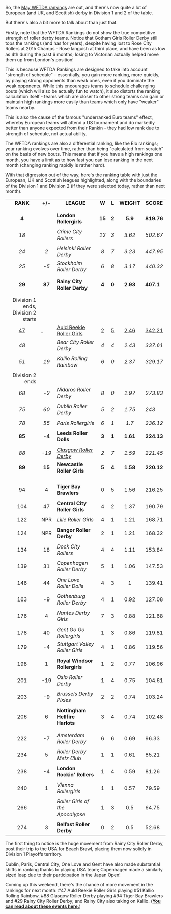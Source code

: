 <html><body><p>So, the <a href="https://wftda.com/rankings">May WFTDA rankings</a> are out, and there's now quite a lot of European (and UK, and Scottish) derby in Division 1 and 2 of the table.

But there's also a bit more to talk about than just that.

Firstly, note that the WFTDA Rankings do not show the true competitive strength of roller derby teams. Notice that Gotham Girls Roller Derby still tops the rankings (and has for years), despite having lost to Rose City Rollers at 2015 Champs - Rose languish at third place, and have been as low as 4th during the past 6 months; losing to Victorian actually helped move them up from London's position!

This is because WFTDA Rankings are designed to take into account "strength of schedule" - essentially, you gain more ranking, more quickly, by playing strong opponents than weak ones, even if you dominate the weak opponents. While this encourages teams to schedule challenging bouts (which will also be actually fun to watch), it also distorts the ranking calculation itself - teams which are closer to other strong teams can gain or maintain high rankings more easily than teams which only have "weaker" teams nearby.

This is also the cause of the famous "underranked Euro teams" effect, whereby European teams will attend a US tournament and do markedly better than anyone expected from their Rankin - they had low rank due to strength of schedule, not actual ability.

The WFTDA rankings are also a differential ranking, like the Elo rankings; your ranking evolves over time, rather than being "calculated from scratch" on the basis of new bouts. This means that if you have a high rankings one month, you have a limit as to how fast you can lose ranking in the next month (changing ranking rapidly is rather hard).

With that digression out of the way, here's the ranking table with just the European, UK and Scottish leagues highlighted, along with the boundaries of the Division 1 and Division 2 (if they were selected today, rather than next month).
</p><table>
<tbody>
<tr>
<td>
<div align="center"><strong>RANK</strong></div></td>
<td>
<div align="center">
<div align="center"><strong>+/-</strong></div>
</div></td>
<td>
<div align="center"><strong>LEAGUE</strong></div></td>
<td>
<div align="center">
<div align="center"><strong>W</strong></div>
</div></td>
<td>
<div align="center">
<div align="center"><strong>L</strong></div>
</div></td>
<td>
<div align="center">
<div align="center"><strong>WEIGHT</strong></div>
</div></td>
<td>
<div align="center"><strong>SCORE</strong></div></td>
</tr>
<tr>
<td align="RIGHT"></td>
</tr>
<tr>
<td align="RIGHT"></td>
</tr>
<tr>
<td align="RIGHT" height="18">
<div align="center"><strong>4</strong></div></td>
<td align="LEFT"><strong> </strong></td>
<td align="LEFT"><strong>London Rollergirls</strong></td>
<td align="RIGHT">
<div align="center"><strong>15</strong></div></td>
<td align="RIGHT">
<div align="center"><strong>2</strong></div></td>
<td align="RIGHT">
<div align="center"><strong>5.9</strong></div></td>
<td align="RIGHT">
<div align="left"><strong>819.76</strong></div></td>
</tr>
<tr>
<td align="RIGHT"></td>
</tr>
<tr>
<td align="RIGHT">
<div align="center"><em>18</em></div></td>
<td align="LEFT"><em> </em></td>
<td align="LEFT"><em>Crime City Rollers</em></td>
<td align="RIGHT">
<div align="center"><em>12</em></div></td>
<td align="RIGHT">
<div align="center"><em>3</em></div></td>
<td align="RIGHT">
<div align="center"><em>3.62</em></div></td>
<td align="RIGHT">
<div align="left"><em>502.67</em></div></td>
</tr>
<tr>
<td align="RIGHT"></td>
</tr>
<tr>
<td align="RIGHT">
<div align="center"><em>24</em></div></td>
<td align="RIGHT">
<div align="center"><em>2</em></div></td>
<td align="LEFT"><em>Helsinki Roller Derby</em></td>
<td align="RIGHT">
<div align="center"><em>8</em></div></td>
<td align="RIGHT">
<div align="center"><em>7</em></div></td>
<td align="RIGHT">
<div align="center"><em>3.23</em></div></td>
<td align="RIGHT">
<div align="left"><em>447.95</em></div></td>
</tr>
<tr>
<td align="RIGHT">
<div align="center"><em>25</em></div></td>
<td align="RIGHT">
<div align="center"><em>-5</em></div></td>
<td align="LEFT"><em>Stockholm Roller Derby</em></td>
<td align="RIGHT">
<div align="center"><em>6</em></div></td>
<td align="RIGHT">
<div align="center"><em>8</em></div></td>
<td align="RIGHT">
<div align="center"><em>3.17</em></div></td>
<td align="RIGHT">
<div align="left"><em>440.32</em></div></td>
</tr>
<tr>
<td align="RIGHT"></td>
</tr>
<tr>
<td align="RIGHT"></td>
</tr>
<tr>
<td align="RIGHT">
<div align="center"><strong>29</strong></div></td>
<td align="RIGHT">
<div align="center"><strong>87</strong></div></td>
<td align="LEFT"><strong>Rainy City Roller Derby</strong></td>
<td align="RIGHT">
<div align="center"><strong>4</strong></div></td>
<td align="RIGHT">
<div align="center"><strong>0</strong></div></td>
<td align="RIGHT">
<div align="center"><strong>2.93</strong></div></td>
<td align="RIGHT">
<div align="left"><strong>407.1</strong></div></td>
</tr>
<tr>
<td align="RIGHT"></td>
</tr>
<tr>
<td align="RIGHT"></td>
</tr>
<tr>
<td align="RIGHT">Division 1 ends, Division 2 starts</td>
</tr>
<tr>
<td align="RIGHT" height="18">
<div align="center"><span style="text-decoration:underline;">47</span></div></td>
<td align="LEFT"><span style="text-decoration:underline;"> </span></td>
<td align="LEFT"><span style="text-decoration:underline;">Auld Reekie Roller Girls</span></td>
<td align="RIGHT">
<div align="center"><span style="text-decoration:underline;">2</span></div></td>
<td align="RIGHT">
<div align="center"><span style="text-decoration:underline;">5</span></div></td>
<td align="RIGHT">
<div align="center"><span style="text-decoration:underline;">2.46</span></div></td>
<td align="RIGHT">
<div align="left"><span style="text-decoration:underline;">342.21</span></div></td>
</tr>
<tr>
<td align="RIGHT">
<div align="center"><em>48</em></div></td>
<td align="LEFT"><em> </em></td>
<td align="LEFT"><em>Bear City Roller Derby</em></td>
<td align="RIGHT">
<div align="center"><em>4</em></div></td>
<td align="RIGHT">
<div align="center"><em>4</em></div></td>
<td align="RIGHT">
<div align="center"><em>2.43</em></div></td>
<td align="RIGHT">
<div align="left"><em>337.61</em></div></td>
</tr>
<tr>
<td align="RIGHT"></td>
</tr>
<tr>
<td align="RIGHT" height="18">
<div align="center"><em>51</em></div></td>
<td align="RIGHT">
<div align="center"><em>19</em></div></td>
<td align="LEFT"><em>Kallio Rolling Rainbow</em></td>
<td align="RIGHT">
<div align="center"><em>6</em></div></td>
<td align="RIGHT">
<div align="center"><em>0</em></div></td>
<td align="RIGHT">
<div align="center"><em>2.37</em></div></td>
<td align="RIGHT">
<div align="left"><em>329.17</em></div></td>
</tr>
<tr>
<td align="RIGHT"></td>
</tr>
<tr>
<td align="RIGHT">Division 2 ends</td>
</tr>
<tr>
<td align="RIGHT" height="18">
<div align="center"><em>68</em></div></td>
<td align="RIGHT">
<div align="center"><em>-2</em></div></td>
<td align="LEFT"><em>Nidaros Roller Derby</em></td>
<td align="RIGHT">
<div align="center"><em>8</em></div></td>
<td align="RIGHT">
<div align="center"><em>0</em></div></td>
<td align="RIGHT">
<div align="center"><em>1.97</em></div></td>
<td align="RIGHT">
<div align="left"><em>273.83</em></div></td>
</tr>
<tr>
<td align="RIGHT"></td>
</tr>
<tr>
<td align="RIGHT">
<div align="center"><em>75</em></div></td>
<td align="RIGHT">
<div align="center"><em>60</em></div></td>
<td align="LEFT"><em>Dublin Roller Derby</em></td>
<td align="RIGHT">
<div align="center"><em>5</em></div></td>
<td align="RIGHT">
<div align="center"><em>2</em></div></td>
<td align="RIGHT">
<div align="center"><em>1.75</em></div></td>
<td align="RIGHT">
<div align="left"><em>243</em></div></td>
</tr>
<tr>
<td align="RIGHT"></td>
</tr>
<tr>
<td align="RIGHT" height="18">
<div align="center"><em>78</em></div></td>
<td align="RIGHT">
<div align="center"><em>55</em></div></td>
<td align="LEFT"><em>Paris Rollergirls</em></td>
<td align="RIGHT">
<div align="center"><em>6</em></div></td>
<td align="RIGHT">
<div align="center"><em>1</em></div></td>
<td align="RIGHT">
<div align="center"><em>1.7</em></div></td>
<td align="RIGHT">
<div align="left"><em>236.12</em></div></td>
</tr>
<tr>
<td align="RIGHT"></td>
</tr>
<tr>
<td align="RIGHT">
<div align="center"><strong>85</strong></div></td>
<td align="RIGHT">
<div align="center"><strong>-4</strong></div></td>
<td align="LEFT"><strong>Leeds Roller Dolls</strong></td>
<td align="RIGHT">
<div align="center"><strong>3</strong></div></td>
<td align="RIGHT">
<div align="center"><strong>1</strong></div></td>
<td align="RIGHT">
<div align="center"><strong>1.61</strong></div></td>
<td align="RIGHT">
<div align="left"><strong>224.13</strong></div></td>
</tr>
<tr>
<td align="RIGHT"></td>
</tr>
<tr>
<td align="RIGHT">
<div align="center"><em>88</em></div></td>
<td align="RIGHT">
<div align="center"><em>-19</em></div></td>
<td align="LEFT"><em><span style="text-decoration:underline;">Glasgow Roller Derby</span></em></td>
<td align="RIGHT">
<div align="center"><em>2</em></div></td>
<td align="RIGHT">
<div align="center"><em>7</em></div></td>
<td align="RIGHT">
<div align="center"><em>1.59</em></div></td>
<td align="RIGHT">
<div align="left"><em>221.45</em></div></td>
</tr>
<tr>
<td align="RIGHT">
<div align="center"><strong>89</strong></div></td>
<td align="RIGHT">
<div align="center"><strong>15</strong></div></td>
<td align="LEFT"><strong>Newcastle Roller Girls</strong></td>
<td align="RIGHT">
<div align="center"><strong>5</strong></div></td>
<td align="RIGHT">
<div align="center"><strong>4</strong></div></td>
<td align="RIGHT">
<div align="center"><strong>1.58</strong></div></td>
<td align="RIGHT">
<div align="left"><strong>220.12</strong></div></td>
</tr>
<tr>
<td align="RIGHT" height="18"></td>
</tr>
<tr>
<td align="RIGHT"></td>
</tr>
<tr>
<td align="RIGHT">
<div align="center">94</div></td>
<td align="RIGHT">
<div align="center">4</div></td>
<td align="LEFT"><strong>Tiger Bay Brawlers</strong></td>
<td align="RIGHT">
<div align="center">0</div></td>
<td align="RIGHT">
<div align="center">5</div></td>
<td align="RIGHT">
<div align="center">1.56</div></td>
<td align="RIGHT">
<div align="left">216.25</div></td>
</tr>
<tr>
<td align="RIGHT"></td>
</tr>
<tr>
<td align="RIGHT">
<div align="center">104</div></td>
<td align="RIGHT">
<div align="center">47</div></td>
<td align="LEFT"><strong>Central City Roller Girls</strong></td>
<td align="RIGHT">
<div align="center">4</div></td>
<td align="RIGHT">
<div align="center">2</div></td>
<td align="RIGHT">
<div align="center">1.37</div></td>
<td align="RIGHT">
<div align="left">190.79</div></td>
</tr>
<tr>
<td align="RIGHT"></td>
</tr>
<tr>
<td align="RIGHT">
<div align="center">122</div></td>
<td align="LEFT">
<div align="center">NPR</div></td>
<td align="LEFT"><em>Lille Roller Girls</em></td>
<td align="RIGHT">
<div align="center">4</div></td>
<td align="RIGHT">
<div align="center">1</div></td>
<td align="RIGHT">
<div align="center">1.21</div></td>
<td align="RIGHT">
<div align="left">168.71</div></td>
</tr>
<tr>
<td align="RIGHT"></td>
</tr>
<tr>
<td align="RIGHT">
<div align="center">124</div></td>
<td align="LEFT">
<div align="center">NPR</div></td>
<td align="LEFT"><strong>Bangor Roller Derby</strong></td>
<td align="RIGHT">
<div align="center">2</div></td>
<td align="RIGHT">
<div align="center">1</div></td>
<td align="RIGHT">
<div align="center">1.21</div></td>
<td align="RIGHT">
<div align="left">168.32</div></td>
</tr>
<tr>
<td align="RIGHT"></td>
</tr>
<tr>
<td align="RIGHT">
<div align="center">134</div></td>
<td align="RIGHT">
<div align="center">18</div></td>
<td align="LEFT"><em>Dock City Rollers</em></td>
<td align="RIGHT">
<div align="center">4</div></td>
<td align="RIGHT">
<div align="center">4</div></td>
<td align="RIGHT">
<div align="center">1.11</div></td>
<td align="RIGHT">
<div align="left">153.84</div></td>
</tr>
<tr>
<td align="RIGHT"></td>
</tr>
<tr>
<td align="RIGHT">
<div align="center">139</div></td>
<td align="RIGHT">
<div align="center">31</div></td>
<td align="LEFT"><em>Copenhagen Roller Derby</em></td>
<td align="RIGHT">
<div align="center">5</div></td>
<td align="RIGHT">
<div align="center">1</div></td>
<td align="RIGHT">
<div align="center">1.06</div></td>
<td align="RIGHT">
<div align="left">147.53</div></td>
</tr>
<tr>
<td align="RIGHT"></td>
</tr>
<tr>
<td align="RIGHT">
<div align="center">146</div></td>
<td align="RIGHT">
<div align="center">44</div></td>
<td align="LEFT"><em>One Love Roller Dolls</em></td>
<td align="RIGHT">
<div align="center">4</div></td>
<td align="RIGHT">
<div align="center">3</div></td>
<td align="RIGHT">
<div align="center">1</div></td>
<td align="RIGHT">
<div align="left">139.41</div></td>
</tr>
<tr>
<td align="RIGHT"></td>
</tr>
<tr>
<td align="RIGHT" height="18">
<div align="center">163</div></td>
<td align="RIGHT">
<div align="center">-9</div></td>
<td align="LEFT"><em>Gothenburg Roller Derby</em></td>
<td align="RIGHT">
<div align="center">4</div></td>
<td align="RIGHT">
<div align="center">1</div></td>
<td align="RIGHT">
<div align="center">0.92</div></td>
<td align="RIGHT">
<div align="left">127.08</div></td>
</tr>
<tr>
<td align="RIGHT"></td>
</tr>
<tr>
<td align="RIGHT">
<div align="center">176</div></td>
<td align="RIGHT">
<div align="center">4</div></td>
<td align="LEFT"><em>Nantes Derby Girls</em></td>
<td align="RIGHT">
<div align="center">7</div></td>
<td align="RIGHT">
<div align="center">3</div></td>
<td align="RIGHT">
<div align="center">0.88</div></td>
<td align="RIGHT">
<div align="left">121.68</div></td>
</tr>
<tr>
<td align="RIGHT"></td>
</tr>
<tr>
<td align="RIGHT" height="18">
<div align="center">178</div></td>
<td align="RIGHT">
<div align="center">40</div></td>
<td align="LEFT"><em>Gent Go Go Rollergirls</em></td>
<td align="RIGHT">
<div align="center">1</div></td>
<td align="RIGHT">
<div align="center">3</div></td>
<td align="RIGHT">
<div align="center">0.86</div></td>
<td align="RIGHT">
<div align="left">119.81</div></td>
</tr>
<tr>
<td align="RIGHT">
<div align="center">179</div></td>
<td align="RIGHT">
<div align="center">-4</div></td>
<td align="LEFT"><em>Stuttgart Valley Roller Girls</em></td>
<td align="RIGHT">
<div align="center">4</div></td>
<td align="RIGHT">
<div align="center">1</div></td>
<td align="RIGHT">
<div align="center">0.86</div></td>
<td align="RIGHT">
<div align="left">119.56</div></td>
</tr>
<tr>
<td align="RIGHT"></td>
</tr>
<tr>
<td align="RIGHT" height="18">
<div align="center">198</div></td>
<td align="RIGHT">
<div align="center">1</div></td>
<td align="LEFT"><strong>Royal Windsor Rollergirls</strong></td>
<td align="RIGHT">
<div align="center">1</div></td>
<td align="RIGHT">
<div align="center">2</div></td>
<td align="RIGHT">
<div align="center">0.77</div></td>
<td align="RIGHT">
<div align="left">106.96</div></td>
</tr>
<tr>
<td align="RIGHT"></td>
</tr>
<tr>
<td align="RIGHT">
<div align="center">201</div></td>
<td align="RIGHT">
<div align="center">-19</div></td>
<td align="LEFT"><em>Oslo Roller Derby</em></td>
<td align="RIGHT">
<div align="center">1</div></td>
<td align="RIGHT">
<div align="center">4</div></td>
<td align="RIGHT">
<div align="center">0.75</div></td>
<td align="RIGHT">
<div align="left">104.61</div></td>
</tr>
<tr>
<td align="RIGHT"></td>
</tr>
<tr>
<td align="RIGHT">
<div align="center">203</div></td>
<td align="RIGHT">
<div align="center">-9</div></td>
<td align="LEFT"><em>Brussels Derby Pixies</em></td>
<td align="RIGHT">
<div align="center">2</div></td>
<td align="RIGHT">
<div align="center">2</div></td>
<td align="RIGHT">
<div align="center">0.74</div></td>
<td align="RIGHT">
<div align="left">103.24</div></td>
</tr>
<tr>
<td align="RIGHT"></td>
</tr>
<tr>
<td align="RIGHT" height="18">
<div align="center">206</div></td>
<td align="RIGHT">
<div align="center">6</div></td>
<td align="LEFT"><strong>Nottingham Hellfire Harlots</strong></td>
<td align="RIGHT">
<div align="center">3</div></td>
<td align="RIGHT">
<div align="center">4</div></td>
<td align="RIGHT">
<div align="center">0.74</div></td>
<td align="RIGHT">
<div align="left">102.48</div></td>
</tr>
<tr>
<td align="RIGHT"></td>
</tr>
<tr>
<td align="RIGHT"></td>
</tr>
<tr>
<td align="RIGHT">
<div align="center">222</div></td>
<td align="RIGHT">
<div align="center">-7</div></td>
<td align="LEFT"><em>Amsterdam Roller Derby</em></td>
<td align="RIGHT">
<div align="center">6</div></td>
<td align="RIGHT">
<div align="center">6</div></td>
<td align="RIGHT">
<div align="center">0.69</div></td>
<td align="RIGHT">
<div align="left">96.33</div></td>
</tr>
<tr>
<td align="RIGHT"></td>
</tr>
<tr>
<td align="RIGHT" height="18">
<div align="center">234</div></td>
<td align="RIGHT">
<div align="center">5</div></td>
<td align="LEFT"><em>Roller Derby Metz Club</em></td>
<td align="RIGHT">
<div align="center">1</div></td>
<td align="RIGHT">
<div align="center">1</div></td>
<td align="RIGHT">
<div align="center">0.61</div></td>
<td align="RIGHT">
<div align="left">85.21</div></td>
</tr>
<tr>
<td align="RIGHT"></td>
</tr>
<tr>
<td align="RIGHT" height="18">
<div align="center">238</div></td>
<td align="RIGHT">
<div align="center">-4</div></td>
<td align="LEFT"><strong>London Rockin' Rollers</strong></td>
<td align="RIGHT">
<div align="center">1</div></td>
<td align="RIGHT">
<div align="center">4</div></td>
<td align="RIGHT">
<div align="center">0.59</div></td>
<td align="RIGHT">
<div align="left">81.26</div></td>
</tr>
<tr>
<td align="RIGHT"></td>
</tr>
<tr>
<td align="RIGHT" height="18">
<div align="center">240</div></td>
<td align="RIGHT">
<div align="center">1</div></td>
<td align="LEFT"><em>Vienna Rollergirls</em></td>
<td align="RIGHT">
<div align="center">1</div></td>
<td align="RIGHT">
<div align="center">1</div></td>
<td align="RIGHT">
<div align="center">0.57</div></td>
<td align="RIGHT">
<div align="left">79.59</div></td>
</tr>
<tr>
<td align="RIGHT"></td>
</tr>
<tr>
<td align="RIGHT">
<div align="center">266</div></td>
<td align="LEFT"></td>
<td align="LEFT"><em>Roller Girls of the Apocalypse</em></td>
<td align="RIGHT">
<div align="center">1</div></td>
<td align="RIGHT">
<div align="center">3</div></td>
<td align="RIGHT">
<div align="center">0.5</div></td>
<td align="RIGHT">
<div align="left">64.75</div></td>
</tr>
<tr>
<td align="RIGHT"></td>
</tr>
<tr>
<td align="RIGHT">
<div align="center">274</div></td>
<td align="RIGHT">
<div align="center">3</div></td>
<td align="LEFT"><strong>Belfast Roller Derby</strong></td>
<td align="RIGHT">
<div align="center">0</div></td>
<td align="RIGHT">
<div align="center">2</div></td>
<td align="RIGHT">
<div align="center">0.5</div></td>
<td align="RIGHT">
<div align="left">52.68</div></td>
</tr>
</tbody>
</table>
The first thing to notice is the huge movement from Rainy City Roller Derby, post their trip to the USA for Beach Brawl, placing them now solidly in Division 1 Playoffs territory.

Dublin, Paris, Central City, One Love and Gent have also made substantial shifts in ranking thanks to playing USA team; Copenhagen made a similarly sized leap due to their participation in the Japan Open!

Coming up this weekend, there's the chance of more movement in the rankings for next month: #47 Auld Reekie Roller Girls playing #51 Kallio Rolling Rainbow, #88 Glasgow Roller Derby playing #94 Tiger Bay Brawlers and #29 Rainy City Roller Derby; and Rainy City also taking on Kallio. (<strong><a href="https://scottishrollerderbyblog.com/2016/06/02/june-11ths-packed-scottish-derby-schedule/">You can read about these events here.</a></strong>)</body></html>
